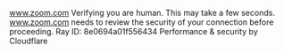 www.zoom.com
Verifying you are human. This may take a few seconds.
www.zoom.com needs to review the security of your connection before proceeding.
Ray ID: 8e0694a01f556434
Performance & security by Cloudflare